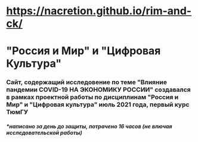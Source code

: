 #  https://nacretion.github.io/rim-and-ck/
<h1>"Россия и Мир" и "Цифровая Культура"</h1>
<h3>Сайт, содержащий исследовение по теме "Влияние пандемии COVID-19 НА ЭКОНОМИКУ РОССИИ" 
  создавался в рамках проектной работы по дисциплинам "Россия и Мир" и "Цифровая культура"
  июль 2021 года, первый курс ТюмГУ</h3>
<h5>*написано за день до защиты, потрачено 16 часов (не влючая исследовательской работы)</h5>
